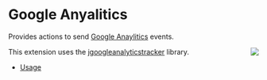 <!--

    Copyright (c) 2007-2014 Sonatype, Inc. All rights reserved.

    This program is licensed to you under the Apache License Version 2.0,
    and you may not use this file except in compliance with the Apache License Version 2.0.
    You may obtain a copy of the Apache License Version 2.0 at http://www.apache.org/licenses/LICENSE-2.0.

    Unless required by applicable law or agreed to in writing,
    software distributed under the Apache License Version 2.0 is distributed on an
    "AS IS" BASIS, WITHOUT WARRANTIES OR CONDITIONS OF ANY KIND, either express or implied.
    See the Apache License Version 2.0 for the specific language governing permissions and limitations there under.

-->
# Google Anyalitics

Provides actions to send [Google Anaylitics](http://www.google.com/analytics/) events.

<img src="../images/google-analytics.png" style="float:right"/>

This extension uses the [jgoogleanalyticstracker](https://code.google.com/p/jgoogleanalyticstracker) library.

* [Usage](usage.html)

<br style="clear:both"/>